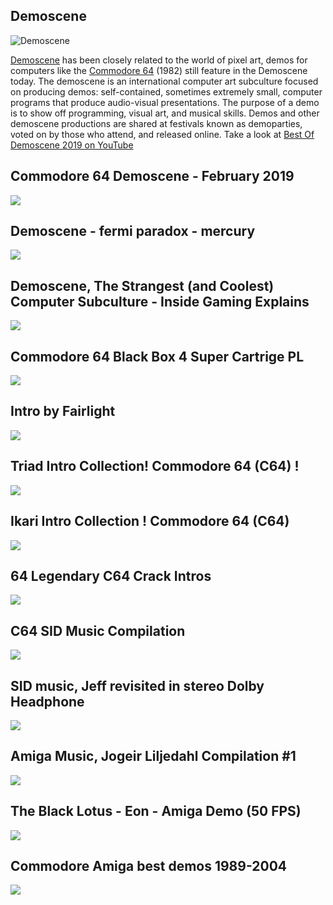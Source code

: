 Demoscene
---------

![Demoscene](/image/demoscene.jpg)

[Demoscene](https://en.wikipedia.org/wiki/Demoscene) has been closely related to the world of pixel art, demos for computers like the [Commodore 64](https://en.wikipedia.org/wiki/Commodore_64) (1982) still feature in the Demoscene today. The demoscene is an international computer art subculture focused on producing demos: self-contained, sometimes extremely small, computer programs that produce audio-visual presentations. The purpose of a demo is to show off programming, visual art, and musical skills. Demos and other demoscene productions are shared at festivals known as demoparties, voted on by those who attend, and released online. Take a look at [Best Of Demoscene 2019 on YouTube](https://www.youtube.com/watch?v=AmldRs7P8wI&list=PL9HVvEQXdWVY3_QkiBh-aWRfxKW7DJezG)

Commodore 64 Demoscene - February 2019
--------------------------------------

[![](/image/yid-9dZj33gr-yw.jpg)](https://www.youtube.com/watch?v=9dZj33gr-yw)

Demoscene - fermi paradox - mercury
-----------------------------------

[![](/image/yid-JZ6ZzJeWgpY.jpg)](https://www.youtube.com/watch?v=JZ6ZzJeWgpY)

Demoscene, The Strangest (and Coolest) Computer Subculture - Inside Gaming Explains
-----------------------------------------------------------------------------------

[![](/image/yid-VENFVhQqGls.jpg)](https://www.youtube.com/watch?v=VENFVhQqGls)

Commodore 64 Black Box 4 Super Cartrige PL
------------------------------------------

[![](/image/yid-JwNCNO615qQ.jpg)](https://www.youtube.com/watch?v=JwNCNO615qQ)

Intro by Fairlight
------------------

[![](/image/yid-78D9MwLPidw.jpg)](https://www.youtube.com/watch?v=78D9MwLPidw)

Triad Intro Collection! Commodore 64 (C64) !
--------------------------------------------

[![](/image/yid-dwHUWC4P0rw.jpg)](https://www.youtube.com/watch?v=dwHUWC4P0rw)

Ikari Intro Collection ! Commodore 64 (C64)
-------------------------------------------

[![](/image/yid-dTLswakQHKo.jpg)](https://www.youtube.com/watch?v=dTLswakQHKo)

64 Legendary C64 Crack Intros
-----------------------------

[![](/image/yid-SFqBkSJOYOQ.jpg)](https://www.youtube.com/watch?v=SFqBkSJOYOQ)

C64 SID Music Compilation
-------------------------

[![](/image/yid-2wbwKdV89pE.jpg)](https://www.youtube.com/watch?v=2wbwKdV89pE)

SID music, Jeff revisited in stereo Dolby Headphone
---------------------------------------------------

[![](/image/yid-MiSlPuCqEoM.jpg)](https://www.youtube.com/watch?v=MiSlPuCqEoM)

Amiga Music, Jogeir Liljedahl Compilation #1
--------------------------------------------

[![](/image/yid-eclMFa0mD1c.jpg)](https://www.youtube.com/watch?v=eclMFa0mD1c)

The Black Lotus - Eon - Amiga Demo (50 FPS)
-------------------------------------------

[![](/image/yid-uAjEUEbmCJw.jpg)](https://www.youtube.com/watch?v=uAjEUEbmCJw)

Commodore Amiga best demos 1989-2004
------------------------------------

[![](/image/yid-b9J03KNy2mE.jpg)](https://www.youtube.com/watch?v=b9J03KNy2mE)